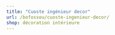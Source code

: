 ```yaml
---
title: "Cuoste ingénieur decor"
url: /bofossou/cuoste-ingenieur-decor/
shop: décoration intérieure
---
```

